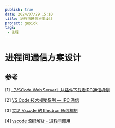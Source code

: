 ```yaml
---
publish: true
date: 2024/07/29 15:10
title: 进程间通信方案设计
project: gepick
tags:
 - 进程
---
```


# 进程间通信方案设计

## 参考

[1] [【VSCode Web Server】从插件下载看IPC通信机制](https://juejin.cn/post/7072622392967135245)

[2] [VS Code 技术揭秘系列 — IPC 通信](https://developer.aliyun.com/article/1191616)

[3] [实现 Vscode 的 Electron 通信机制](https://juejin.cn/post/6897964568098963469)

[4] [vscode 源码解析 - 进程间调用](https://zhuanlan.zhihu.com/p/360106947)

